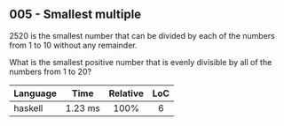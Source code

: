 005 - Smallest multiple
-----------------------

2520 is the smallest number that can be divided by each of the numbers from 1
to 10 without any remainder.

What is the smallest positive number that is evenly divisible by all of the
numbers from 1 to 20?

Language | Time | Relative | LoC
--- | :---: | :---: | :---:
haskell | 1.23 ms | 100% | 6
